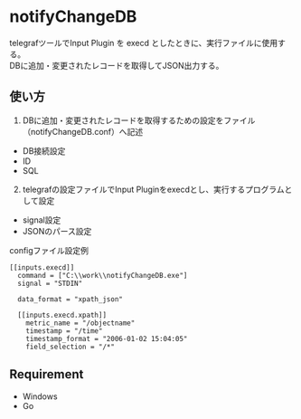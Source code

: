 # notifyChangeDB
 
telegrafツールでInput Plugin を execd としたときに、実行ファイルに使用する。  
DBに追加・変更されたレコードを取得してJSON出力する。  

## 使い方

1. DBに追加・変更されたレコードを取得するための設定をファイル（notifyChangeDB.conf）へ記述  
- DB接続設定
- ID
- SQL

2. telegrafの設定ファイルでInput Pluginをexecdとし、実行するプログラムとして設定  
- signal設定
- JSONのパース設定

 configファイル設定例
```
[[inputs.execd]]
  command = ["C:\\work\\notifyChangeDB.exe"]
  signal = "STDIN"

  data_format = "xpath_json"

  [[inputs.execd.xpath]]
    metric_name = "/objectname"
    timestamp = "/time"
    timestamp_format = "2006-01-02 15:04:05"
    field_selection = "/*"
```

## Requirement
* Windows
* Go


